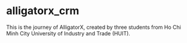# alligatorx_crm
This is the journey of AlligatorX, created by three students from Ho Chi Minh City University of Industry and Trade (HUIT).
